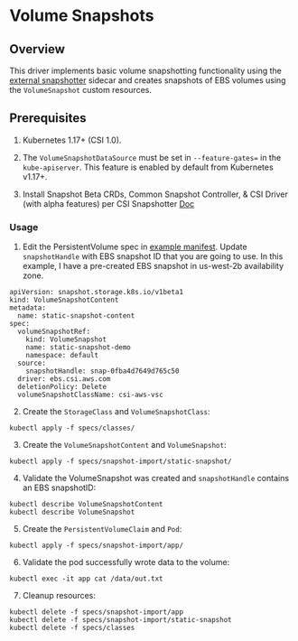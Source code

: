 # Volume Snapshots

## Overview

This driver implements basic volume snapshotting functionality using the [external snapshotter](https://github.com/kubernetes-csi/external-snapshotter) sidecar and creates snapshots of EBS volumes using the `VolumeSnapshot` custom resources.

## Prerequisites

1. Kubernetes 1.17+ (CSI 1.0).

1. The `VolumeSnapshotDataSource` must be set in `--feature-gates=` in the `kube-apiserver`. This feature is enabled by default from Kubernetes v1.17+. 

1. Install Snapshot Beta CRDs, Common Snapshot Controller, & CSI Driver (with alpha features) per CSI Snapshotter [Doc](https://github.com/kubernetes-csi/external-snapshotter#usage)




### Usage

1. Edit the PersistentVolume spec in [example manifest](./static-snapshot/volume-snapshot-content.yaml). Update `snapshotHandle` with EBS snapshot ID that you are going to use. In this example, I have a pre-created EBS snapshot in us-west-2b availability zone.

```
apiVersion: snapshot.storage.k8s.io/v1beta1
kind: VolumeSnapshotContent
metadata:
  name: static-snapshot-content
spec:
  volumeSnapshotRef:
    kind: VolumeSnapshot
    name: static-snapshot-demo
    namespace: default 
  source:
    snapshotHandle: snap-0fba4d7649d765c50
  driver: ebs.csi.aws.com
  deletionPolicy: Delete
  volumeSnapshotClassName: csi-aws-vsc
```

2. Create the `StorageClass` and `VolumeSnapshotClass`:
```
kubectl apply -f specs/classes/
```

3. Create the `VolumeSnapshotContent` and `VolumeSnapshot`: 
```
kubectl apply -f specs/snapshot-import/static-snapshot/
```

4. Validate the VolumeSnapshot was created and `snapshotHandle` contains an EBS snapshotID: 
```
kubectl describe VolumeSnapshotContent
kubectl describe VolumeSnapshot
```

5. Create the `PersistentVolumeClaim` and `Pod`:
```
kubectl apply -f specs/snapshot-import/app/
```

6. Validate the pod successfully wrote data to the volume:
```
kubectl exec -it app cat /data/out.txt
```

7. Cleanup resources:
```
kubectl delete -f specs/snapshot-import/app
kubectl delete -f specs/snapshot-import/static-snapshot
kubectl delete -f specs/classes
```
